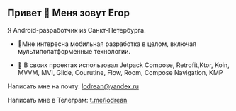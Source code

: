 ## Привет 👋 Меня зовут Егор

Я Android-разработчик из Санкт-Петербурга.

- 🔭Мне интересна мобильная разработка в целом, включая мультиполатформенные технологии.

- 🌱  В своих проектах использовал Jetpack Compose, Retrofit,Ktor, Koin, MVVM, MVI, Glide, Courutine, Flow, Room, Compose Navigation, KMP
  
Написать мне на почту: lodrean@yandex.ru

Написать мне в Телеграм: [t.me/lodrean](https://t.me/Lodrean)


<!--
**lodrean/Lodrean** is a ✨ _special_ ✨ repository because its `README.md` (this file) appears on your GitHub profile.

Here are some ideas to get you started:

- 🔭 I’m currently working on ...
- 🌱 I’m currently learning ...
- 👯 I’m looking to collaborate on ...
- 🤔 I’m looking for help with ...
- 💬 Ask me about ...
- 📫 How to reach me: ...
- 😄 Pronouns: ...
- ⚡ Fun fact: ...
-->

